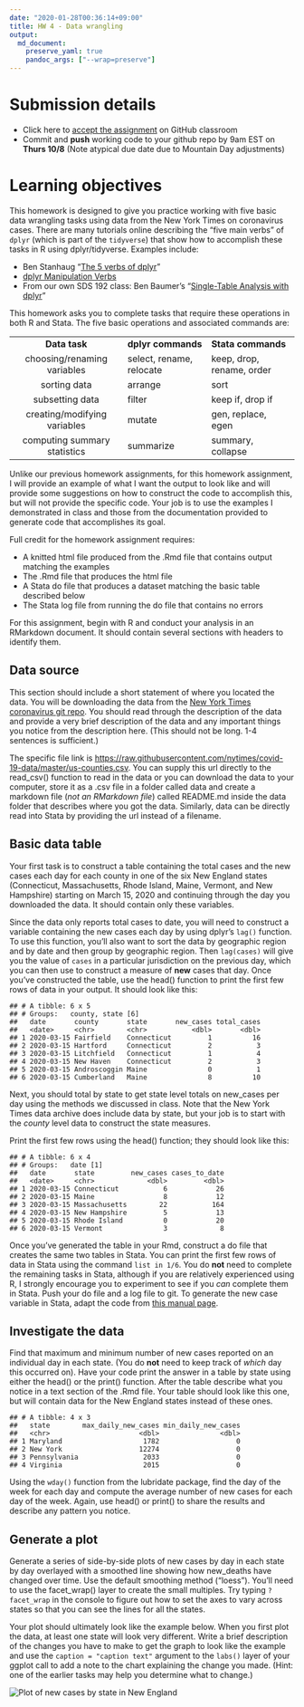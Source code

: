 ```yaml
---
date: "2020-01-28T00:36:14+09:00"
title: HW 4 - Data wrangling
output: 
  md_document:
    preserve_yaml: true
    pandoc_args: ["--wrap=preserve"]
---
```


Submission details
==================

-   Click here to [accept the assignment](https://classroom.github.com/a/1iAQMOnr) on GitHub classroom
-   Commit and **push** working code to your github repo by 9am EST on **Thurs 10/8** (Note atypical due date due to Mountain Day adjustments)

Learning objectives
===================

This homework is designed to give you practice working with five basic data wrangling tasks using data from the New York Times on coronavirus cases. There are many tutorials online describing the “five main verbs” of `dplyr` (which is part of the `tidyverse`) that show how to accomplish these tasks in R using dplyr/tidyverse. Examples include:

-   Ben Stanhaug “[The 5 verbs of dplyr](https://teachingr.com/content/the-5-verbs-of-dplyr/the-5-verbs-of-dplyr-article.html)”
-   [dplyr Manipulation Verbs](https://www.dezyre.com/data-science-in-r-programming-tutorial/dplyr-manipulations-verbs)
-   From our own SDS 192 class: Ben Baumer’s “[Single-Table Analysis with dplyr](https://beanumber.github.io/sds192/lab-single_table.html)”

This homework asks you to complete tasks that require these operations in both R and Stata. The five basic operations and associated commands are:

<table>
<tbody>
<tr class="odd">
<td style="text-align: center;"><strong>Data task</strong></td>
<td style="text-align: left;"><strong>dplyr commands</strong></td>
<td style="text-align: left;"><strong>Stata commands</strong></td>
</tr>
<tr class="even">
<td style="text-align: center;">choosing/renaming variables</td>
<td style="text-align: left;">select, rename, relocate</td>
<td style="text-align: left;">keep, drop, rename, order</td>
</tr>
<tr class="odd">
<td style="text-align: center;">sorting data</td>
<td style="text-align: left;">arrange</td>
<td style="text-align: left;">sort</td>
</tr>
<tr class="even">
<td style="text-align: center;">subsetting data</td>
<td style="text-align: left;">filter</td>
<td style="text-align: left;">keep if, drop if</td>
</tr>
<tr class="odd">
<td style="text-align: center;">creating/modifying variables</td>
<td style="text-align: left;">mutate</td>
<td style="text-align: left;">gen, replace, egen</td>
</tr>
<tr class="even">
<td style="text-align: center;">computing summary statistics</td>
<td style="text-align: left;">summarize</td>
<td style="text-align: left;">summary, collapse</td>
</tr>
</tbody>
</table>

Unlike our previous homework assignments, for this homework assignment, I will provide an example of what I want the output to look like and will provide some suggestions on how to construct the code to accomplish this, but will not provide the specific code. Your job is to use the examples I demonstrated in class and those from the documentation provided to generate code that accomplishes its goal.

Full credit for the homework assignment requires:
- A knitted html file produced from the .Rmd file that contains output matching the examples
- The .Rmd file that produces the html file
- A Stata do file that produces a dataset matching the basic table described below
- The Stata log file from running the do file that contains no errors

For this assignment, begin with R and conduct your analysis in an RMarkdown document. It should contain several sections with headers to identify them.

Data source
-----------

This section should include a short statement of where you located the data. You will be downloading the data from the [New York Times coronavirus git repo](https://github.com/nytimes/covid-19-data). You should read through the description of the data and provide a very brief description of the data and any important things you notice from the description here. (This should not be long. 1-4 sentences is sufficient.)

The specific file link is <https://raw.githubusercontent.com/nytimes/covid-19-data/master/us-counties.csv>. You can supply this url directly to the read\_csv() function to read in the data or you can download the data to your computer, store it as a .csv file in a folder called data and create a markdown file (*not an RMarkdown file*) called README.md inside the data folder that describes where you got the data. Similarly, data can be directly read into Stata by providing the url instead of a filename.

Basic data table
----------------

Your first task is to construct a table containing the total cases and the new cases each day for each county in one of the six New England states (Connecticut, Massachusetts, Rhode Island, Maine, Vermont, and New Hampshire) starting on March 15, 2020 and continuing through the day you downloaded the data. It should contain only these variables.

Since the data only reports total cases to date, you will need to construct a variable containing the new cases each day by using dplyr’s `lag()` function. To use this function, you’ll also want to sort the data by geographic region and by date and then group by geographic region. Then `lag(cases)` will give you the value of `cases` in a particular jurisdiction on the previous day, which you can then use to construct a measure of **new** cases that day. Once you’ve constructed the table, use the head() function to print the first few rows of data in your output. It should look like this:

    ## # A tibble: 6 x 5
    ## # Groups:   county, state [6]
    ##   date       county       state       new_cases total_cases
    ##   <date>     <chr>        <chr>           <dbl>       <dbl>
    ## 1 2020-03-15 Fairfield    Connecticut         1          16
    ## 2 2020-03-15 Hartford     Connecticut         2           3
    ## 3 2020-03-15 Litchfield   Connecticut         1           4
    ## 4 2020-03-15 New Haven    Connecticut         2           3
    ## 5 2020-03-15 Androscoggin Maine               0           1
    ## 6 2020-03-15 Cumberland   Maine               8          10

Next, you should total by state to get state level totals on new\_cases per day using the methods we discussed in class. Note that the New York Times data archive does include data by state, but your job is to start with the *county* level data to construct the state measures.

Print the first few rows using the head() function; they should look like this:

    ## # A tibble: 6 x 4
    ## # Groups:   date [1]
    ##   date       state         new_cases cases_to_date
    ##   <date>     <chr>             <dbl>         <dbl>
    ## 1 2020-03-15 Connecticut           6            26
    ## 2 2020-03-15 Maine                 8            12
    ## 3 2020-03-15 Massachusetts        22           164
    ## 4 2020-03-15 New Hampshire         5            13
    ## 5 2020-03-15 Rhode Island          0            20
    ## 6 2020-03-15 Vermont               3             8

Once you’ve generated the table in your Rmd, construct a do file that creates the same two tables in Stata. You can print the first few rows of data in Stata using the command `list in 1/6`. You do **not** need to complete the remaining tasks in Stata, although if you are relatively experienced using R, I strongly encourage you to experiment to see if you *can* complete them in Stata. Push your do file and a log file to git. To generate the new case variable in Stata, adapt the code from [this manual page](https://www.stata.com/support/faqs/data-management/creating-lagged-variables/).

Investigate the data
--------------------

Find that maximum and minimum number of new cases reported on an individual day in each state. (You do **not** need to keep track of *which* day this occurred on). Have your code print the answer in a table by state using either the head() or the print() function. After the table describe what you notice in a text section of the .Rmd file. Your table should look like this one, but will contain data for the New England states instead of these ones.

    ## # A tibble: 4 x 3
    ##   state        max_daily_new_cases min_daily_new_cases
    ##   <chr>                      <dbl>               <dbl>
    ## 1 Maryland                    1782                   0
    ## 2 New York                   12274                   0
    ## 3 Pennsylvania                2033                   0
    ## 4 Virginia                    2015                   0

Using the `wday()` function from the lubridate package, find the day of the week for each day and compute the average number of new cases for each day of the week. Again, use head() or print() to share the results and describe any pattern you notice.

Generate a plot
---------------

Generate a series of side-by-side plots of new cases by day in each state by day overlayed with a smoothed line showing how new\_deaths have changed over time. Use the default smoothing method (“loess”). You’ll need to use the facet\_wrap() layer to create the small multiples. Try typing `?facet_wrap` in the console to figure out how to set the axes to vary across states so that you can see the lines for all the states.

Your plot should ultimately look like the example below. When you first plot the data, at least one state will look very different. Write a brief description of the changes you have to make to get the graph to look like the example and use the `caption = "caption text"` argument to the `labs()` layer of your ggplot call to add a note to the chart explaining the change you made. (Hint: one of the earlier tasks may help you determine what to change.)

![Plot of new cases by state in New England](/images/hw4-plot.png)
